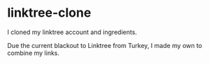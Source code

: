 # linktree-clone
I cloned my linktree account and ingredients.

Due the current blackout to Linktree from Turkey, I made my own to combine my links.
